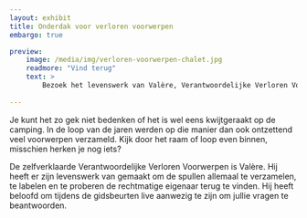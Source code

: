 ```yaml
---
layout: exhibit
title: Onderdak voor verloren voorwerpen
embargo: true

preview: 
    image: /media/img/verloren-voorwerpen-chalet.jpg
    readmore: "Vind terug"
    text: >
        Bezoek het levenswerk van Valère, Verantwoordelijke Verloren Voorwerpen.
    
---
```


Je kunt het zo gek niet bedenken of het is wel eens kwijtgeraakt op de camping. In de loop van de jaren werden op die manier dan ook ontzettend veel voorwerpen verzameld. Kijk door het raam of loop even binnen, misschien herken je nog iets?

De zelfverklaarde Verantwoordelijke Verloren Voorwerpen is Valère. Hij heeft er zijn levenswerk van gemaakt om de spullen allemaal te verzamelen, te labelen en te proberen de rechtmatige eigenaar terug te vinden. Hij heeft beloofd om tijdens de gidsbeurten live aanwezig te zijn om jullie vragen te beantwoorden.
